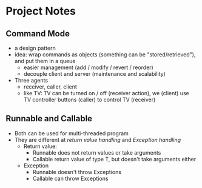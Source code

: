 # Project Notes

## Command Mode
- a design pattern
- idea: wrap commands as objects (something can be "stored/retrieved"), and put them in a queue
  - easier management (add / modify / revert / reorder)
  - decouple client and server (maintenance and scalability)
- Three agents
  - receiver, caller, client
  - like TV: TV can be turned on / off (receiver action), we (client) use TV controller buttons (caller) to control TV (receiver)

## Runnable and Callable<V>
- Both can be used for multi-threaded program
- They are different at *return value handling* and *Exception handling*
  - Return value: 
    - Runnable does not return values or take arguments
    - Callable<V> return value of type T, but doesn't take arguments either
  - Exception
    - Runnable doesn't throw Exceptions
    - Callable can throw Exceptions